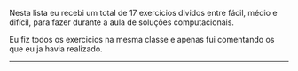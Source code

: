 Nesta lista eu recebi um total de 17 exercícios dividos entre fácil, médio e difícil, para fazer durante a aula de soluções computacionais.

Eu fiz todos os exercicios na mesma classe e apenas fui comentando os que eu ja havia realizado.

<hr>
